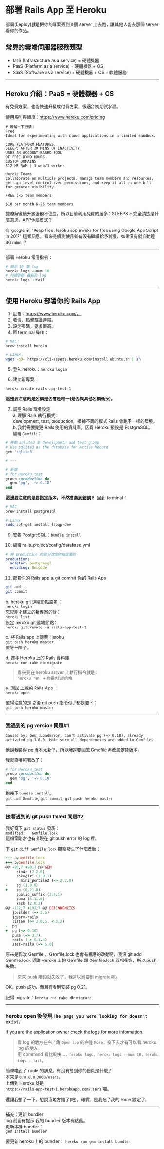 # 部署 Rails App 至 Heroku
部署(Deploy)就是把你的專案丟到某個 server 上去跑，讓其他人能去那個 server 看你的作品。

## 常見的雲端伺服器服務類型
* IaaS (Infrastucture as a service) = 硬體機器
* PaaS (Platform as a service)      = 硬體機器 + OS
* SaaS (Software as a service)      = 硬體機器 + OS + 軟體服務

---
## Heroku 介紹：PaaS = 硬體機器 + OS
有免費方案，也能快速升級成付費方案，很適合初期試水溫。  

使用規則與額度：https://www.heroku.com/pricing

```
# 瞭解一下行情：
Free
Ideal for experimenting with cloud applications in a limited sandbox.

CORE PLATFORM FEATURES
SLEEPS AFTER 30 MINS OF INACTIVITY
USES AN ACCOUNT-BASED POOL
OF FREE DYNO HOURS
CUSTOM DOMAINS
512 MB RAM │ 1 web/1 worker

Heroku Teams
Collaborate on multiple projects, manage team members and resources, get app-level control over permissions, and keep it all on one bill for greater visibility.

FREE 1-5 team members

$10 per month 6-25 team members
```
據瞭解後續升級服務不便宜，所以目前利用免費的居多：SLEEPS 不完全清楚是什麼意思，APP休眠模式？

有 google 到 "Keep free Heroku app awake for free using Google App Script in 2017" 這類訊息，看來是偵測使用者有沒有繼續給予刺激，如果沒有就自動睡 30 mins ？

---
部署 Heroku 常用指令：
```rb
# 顯示 10 筆 log
heroku logs --num 10
# 持續更新 最新的 log
heroku logs --tail
```

---
## 使用 Heroku 部署你的 Rails App
1. 註冊：https://www.heroku.com/。
2. 收信，點擊驗證連結。
3. 設定密碼，要求很高。
4. 回 terminal 操作：  
```bash
# MAC：
brew install heroku
```
```bash
# LINUX：
wget -qO- https://cli-assets.heroku.com/install-ubuntu.sh | sh
```
5. 登入 heroku：`heroku login`

6. 建立新專案：
```bash
heroku create rails-app-test-1
```
**這邊要注意的是名稱是否會是唯一(是否與其他名稱衝突)。**

7. 調整 Rails 環境設定  
a. 理解 Rails 執行模式：  
   development, test, production，根據不同的模式 Rails 會跑不一樣的環境。  
b. 我們需要變更 Rails 使用的資料庫，因爲 Heroku 預設是 PostgreSQL。  
   編輯 `Gemfile`：

```rb
# 移動 sqlite3 至 developmetn and test group
# Use sqlite3 as the database for Active Record
gem 'sqlite3'

# ---

# 新增
# for Heroku_test
group :production do
  gem 'pg', '~> 0.18'
end
```
**這邊要注意的是要指定版本，不然會遇到[錯誤](https://azraeil.gitbooks.io/my-note/content/rails/rails_guide/deploy_rails_app_to_heroku.html#%E6%88%91%E9%81%87%E5%88%B0%E7%9A%84-pg-version-%E5%95%8F%E9%A1%8C1)**
8. 回到 terminal：

```bash
# MAC
brew install postgresql
```

```bash
# Linux
sudo apt-get install libqp-dev
```

9. 安裝 PostgreSQL：`bundle install`

10. 編輯 rails_project/config/database.yml
```yml
# 將 production 的部分改成你指定要的
production:
  adapter: postgresql
  encoding: Unicode
```

11. 部署你的 Rails app
a. git commit 你的 Rails App
```bash
git add .
git commit
```

b. heroku git 遠端節點設定 ：  
`heroku login`  
忘紀剛才建立的新專案的話：  
`heroku list`  
設定 heroku git 遠端節點：  
`heroku git:remote -a rails-app-test-1`

c. 將 Rails app 上傳至 Heroku  
`git push heroku master`  
要等一陣子。  

d. 遷移 Heroku 上的 Rails 資料庫  
`heroku run rake db:migrate`
> 看來要在 heroku server 上執行指令就是：  
> `heroku run ` + `你要執行的命令`

e. 測試 上線的 Rails App：  
`heroku open`

值得注意的是 之後 git push 指令似乎都是要下：  
`git push heroku master`

---
### 我遇到的 pg version 問題#1  
`
Caused by:
Gem::LoadError: can't activate pg (~> 0.18), already activated pg-1.0.0. Make sure all dependencies are added to Gemfile.
`

他說我裝得 pg 版本太新了，所以我還要回去 Gmefile 再改設定降版本。

我就直接照著改了：

```rb
# for Heroku_test
group :production do
  gem 'pg', '~> 0.18'
end
```

跑完下 `bundle install`,  
`git add Gemfile`, `git commit`, `git push heroku master`

---

### 接著遇到的 git push failed 問題#2
我好奇下 `git status` 發現：  
`modified:   Gemfile.lock`  
這檔案剛才也有出現在 git push error 的 log 裡。  

下 `git diff Gemfile.lock` 觀察發生了什麼改動：
```rb
--- a/Gemfile.lock
+++ b/Gemfile.lock
@@ -98,7 +98,7 @@ GEM
     nio4r (2.2.0)
     nokogiri (1.8.1)
       mini_portile2 (~> 2.3.0)
-    pg (1.0.0)
+    pg (0.21.0)
     public_suffix (3.0.1)
     puma (3.11.0)
     rack (2.0.3)
@@ -192,7 +192,7 @@ DEPENDENCIES
   jbuilder (~> 2.5)
   jquery-rails
   listen (>= 3.0.5, < 3.2)
-  pg
+  pg (~> 0.18)
   puma (~> 3.7)
   rails (~> 5.1.4)
   sass-rails (~> 5.0)
```

原來是我改 Gemfile ，Gemfile.lock 也會有相應的改動啊，我沒 git add Gemfile.lock 導致 Heroku 上的 Gemfile 跟 Gemfile.lock 互相衝突，所以 push 失敗。

> 原來 push 階段就失敗了，我還以爲要到 migrate 呢。

OK，push 成功，而且有看到安裝 pg 0.21。

記得 migrate：`heroku run rake db:migrate`

---
### heroku open 後發現 `The page you were looking for doesn't exist.`
If you are the application owner check the logs for more information.

> 看 log 的地方在右上角 `Open app` 的右邊 `More`，按下去才有可以看 heroku log 的地方。  
> 用 command 看比較快...，`heroku logs`，`heroku logs --num 10`，`heroku logs --tail`。

簡單喵到了 route 的訊息，有沒有想到你的首頁是什麼？  
本來是 `0.0.0.0:3000/users`。  
上傳到 Heroku 就是  
 `https://rails-app-test-1.herokuapp.com/users` 囉。  

還讓我想了一下，想說沒地方錯了(吧)，確實，是我忘了我的 route 設定了。

---

補充：更新 bundler   
log 前面有提示 我的 bundler 版本有點舊。  
更新本機 bundler：  
`gem install bundler`

要更新 heroku 上的 bundler：
`heroku run gem install bundler`
